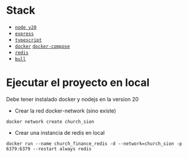 # Stack

- [`node v20`](https://nodejs.org/)
- [`express`](https://expressjs.com/)
- [`typescript`](https://www.typescriptlang.org/)
- [`docker`](https://www.docker.com/) [`docker-compose`](https://docs.docker.com/compose/)
- [`redis`](https://redis.io/)
- [`bull`](https://github.com/OptimalBits/bull)

# Ejecutar el proyecto en local

Debe tener instalado docker y nodejs en la version 20

- Crear la red docker-network (sino existe)

```
docker network create church_sion
```

- Crear una instancia de redis en local

```
docker run --name church_finance_redis -d --network=church_sion -p 6379:6379 --restart always redis
```
